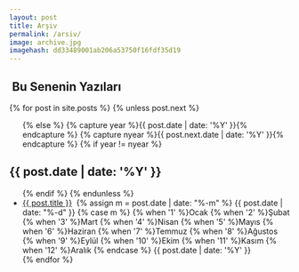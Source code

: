 ```yaml
---
layout: post
title: Arşiv
permalink: /arsiv/
image: archive.jpg
imagehash: dd33489001ab206a53750f16fdf35d19
---
```


<section id="archive">
<h2><i class="fa fa-file-archive-o"></i>&nbsp;Bu Senenin Yazıları</h2>
{% for post in site.posts %}
  {% unless post.next %}

  <ul class="this">
  {% else %}
  {% capture year %}{{ post.date | date: '%Y' }}{% endcapture %}
  {% capture nyear %}{{ post.next.date | date: '%Y' }}{% endcapture %}
  {% if year != nyear %}
  </ul>
  <h2>{{ post.date | date: '%Y' }}</h2>

  <ul class="past">
  {% endif %}
  {% endunless %}
 <li class="arch-list"><a href="{{site.baseurl}}{{ post.url }}">{{ post.title }}</a>&nbsp;<time>
{% assign m = post.date | date: "%-m" %}
{{ post.date | date: "%-d" }}
{% case m %}
  {% when '1' %}Ocak
  {% when '2' %}Şubat
  {% when '3' %}Mart
  {% when '4' %}Nisan
  {% when '5' %}Mayıs
  {% when '6' %}Haziran
  {% when '7' %}Temmuz
  {% when '8' %}Ağustos
  {% when '9' %}Eylül
  {% when '10' %}Ekim
  {% when '11' %}Kasım
  {% when '12' %}Aralık
{% endcase %}
{{ post.date | date: '%Y' }}</time></li>
{% endfor %}
  </ul>
</section>
